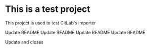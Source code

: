 # This is a test project


This project is used to test GitLab's importer

Update README
Update README
Update README
Update README

Update and closes
